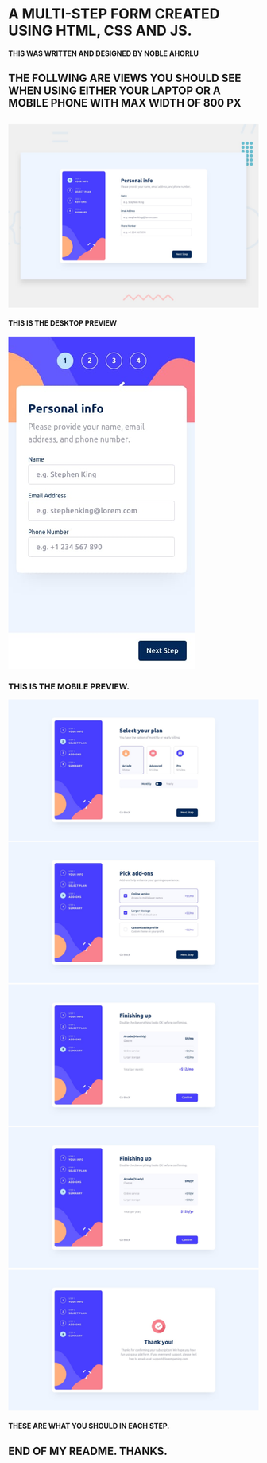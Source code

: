 # A MULTI-STEP FORM CREATED USING HTML, CSS AND JS.
#### THIS WAS WRITTEN AND DESIGNED BY NOBLE AHORLU
##
## THE FOLLWING ARE VIEWS YOU SHOULD SEE WHEN USING EITHER YOUR LAPTOP OR A MOBILE PHONE WITH MAX WIDTH OF 800 PX
##
![DESKTOP](./design/desktop-preview.jpg)
#### THIS IS THE DESKTOP PREVIEW
![MOBILE](./design/mobile-design-step-1.jpg)
### THIS IS THE MOBILE PREVIEW.
![STATES](./design/desktop-design-step-2-monthly.jpg)
![STATES](./design/desktop-design-step-3-monthly.jpg)
![STATES](./design/desktop-design-step-4-monthly.jpg)
![STAETS](./design/desktop-design-step-4-yearly.jpg)
![STATES](./design/desktop-design-step-5.jpg)
#### THESE ARE WHAT YOU SHOULD IN EACH STEP.
##
## END OF MY README. THANKS.